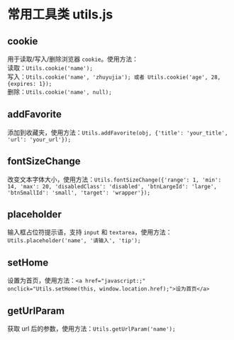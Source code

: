 # 常用工具类 utils.js #

## cookie ##

用于读取/写入/删除浏览器 `cookie`。使用方法：    
读取：`Utils.cookie('name');`    
写入：`Utils.cookie('name', 'zhuyujia'); 或者 Utils.cookie('age', 28, {expires: 1});`    
删除：`Utils.cookie('name', null);`

## addFavorite ##

添加到收藏夹，使用方法：`Utils.addFavorite(obj, {'title': 'your_title', 'url': 'your_url'});`

## fontSizeChange ##

改变文本字体大小，使用方法：`Utils.fontSizeChange({'range': 1, 'min': 14, 'max': 20, 'disabledClass': 'disabled', 'btnLargeId': 'large', 'btnSmallId': 'small', 'target': 'wrapper'});`

## placeholder ##

输入框占位符提示语，支持 `input` 和 `textarea`，使用方法：`Utils.placeholder('name', '请输入', 'tip');`

## setHome ##

设置为首页，使用方法：`<a href="javascript:;" onclick="Utils.setHome(this, window.location.href);">设为首页</a>`

## getUrlParam ##

获取 url 后的参数，使用方法：`Utils.getUrlParam('name');`